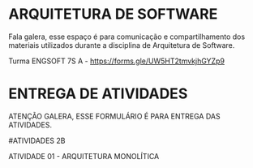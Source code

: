 # ARQUITETURA DE SOFTWARE

Fala galera, esse espaço é para comunicação e compartilhamento dos materiais utilizados durante a disciplina de Arquitetura de Software.

Turma ENGSOFT 7S A - https://forms.gle/UW5HT2tmvkjhGYZp9

# ENTREGA DE ATIVIDADES

ATENÇÃO GALERA, ESSE FORMULÁRIO É PARA ENTREGA DAS ATIVIDADES.

#ATIVIDADES 2B

ATIVIDADE 01 - ARQUITETURA MONOLÍTICA

